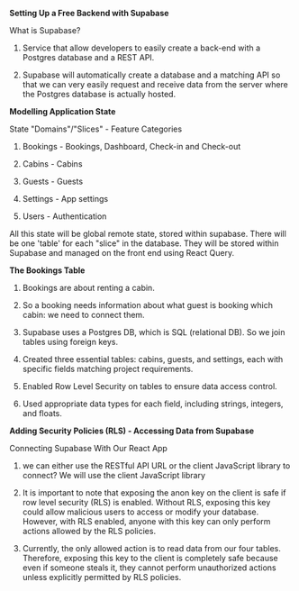 **Setting Up a Free Backend with Supabase**

What is Supabase?

1. Service that allow developers to easily create a back-end with a Postgres database and a REST API.

2. Supabase will automatically create a database and a matching API so that we can very easily request and receive data from the server where the Postgres database is actually hosted.

**Modelling Application State**

State "Domains"/"Slices" - Feature Categories

1. Bookings - Bookings, Dashboard, Check-in and Check-out

2. Cabins - Cabins

3. Guests - Guests

4. Settings - App settings

5. Users - Authentication

All this state will be global remote state, stored within supabase. There will be one 'table' for each "slice" in the database. They will be stored within Supabase and managed on the front end using React Query.

**The Bookings Table**

1. Bookings are about renting a cabin.

2. So a booking needs information about what guest is booking which cabin: we need to connect them.

3. Supabase uses a Postgres DB, which is SQL (relational DB). So we join tables using foreign keys.

4. Created three essential tables: cabins, guests, and settings, each with specific fields matching project requirements.

5. Enabled Row Level Security on tables to ensure data access control.

6. Used appropriate data types for each field, including strings, integers, and floats.

**Adding Security Policies (RLS) - Accessing Data from Supabase**

Connecting Supabase With Our React App

1. we can either use the RESTful API URL or the client JavaScript library to connect? We will use the client JavaScript library

2. It is important to note that exposing the anon key on the client is safe if row level security (RLS) is enabled. Without RLS, exposing this key could allow malicious users to access or modify your database. However, with RLS enabled, anyone with this key can only perform actions allowed by the RLS policies.

3. Currently, the only allowed action is to read data from our four tables. Therefore, exposing this key to the client is completely safe because even if someone steals it, they cannot perform unauthorized actions unless explicitly permitted by RLS policies.

